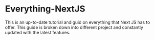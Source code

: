 # Everything-NextJS
This is an up-to-date tutorial and guid on everything that Next JS has to offer. This guide is broken down into different project and constantly updated with the latest features.
